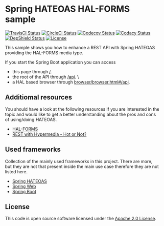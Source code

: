# Spring HATEOAS HAL-FORMS sample
[![TravisCI Status](https://travis-ci.org/ingogriebsch/sample-spring-hateoas-hal-forms.svg?branch=master)](https://travis-ci.org/ingogriebsch/sample-spring-hateoas-hal-forms)
[![CircleCI Status](https://circleci.com/gh/ingogriebsch/sample-spring-hateoas-hal-forms.svg?style=svg)](https://circleci.com/gh/ingogriebsch/sample-spring-hateoas-hal-forms)
[![Codecov Status](https://codecov.io/gh/ingogriebsch/sample-spring-hateoas-hal-forms/branch/master/graph/badge.svg)](https://codecov.io/gh/ingogriebsch/sample-spring-hateoas-hal-forms)
[![Codacy Status](https://api.codacy.com/project/badge/Grade/0635e5b133064fa19c78adda4de13cee)](https://app.codacy.com/app/ingo.griebsch/sample-spring-hateoas-hal-forms?utm_source=github.com&utm_medium=referral&utm_content=ingogriebsch/sample-spring-hateoas-hal-forms&utm_campaign=Badge_Grade_Dashboard)
[![DepShield Status](https://depshield.sonatype.org/badges/ingogriebsch/sample-spring-hateoas-hal-forms/depshield.svg)](https://depshield.github.io)
[![License](http://img.shields.io/:license-apache-blue.svg)](http://www.apache.org/licenses/LICENSE-2.0.html)

This sample shows you how to enhance a REST API with Spring HATEOAS providing the HAL-FORMS media type.

If you start the Spring Boot application you can access

*   this page through [/](/).
*   the root of the API through [/api](/api). \
*   a HAL based browser through [browser/browser.html#/api](browser/browser.html#/api).

## Additiomal resources
You should have a look at the following resources if you are interested in the topic and would like to get a better understanding about the pros and cons of using/doing HATEOAS.

*   [HAL-FORMS](https://rwcbook.github.io/hal-forms/)
*   [REST with Hypermedia - Hot or Not?](https://reflectoring.io/rest-hypermedia/)

## Used frameworks
Collection of the mainly used frameworks in this project. There are more, but they are not that present inside the main use case therefore they are not listed here.

*   [Spring HATEOAS](https://docs.spring.io/spring-hateoas/docs/1.0.0.RC2/reference/html/)
*   [Spring Web](https://docs.spring.io/spring/docs/5.2.0.RC2/spring-framework-reference/web.html#spring-web)
*   [Spring Boot](https://docs.spring.io/spring-boot/docs/2.2.0.M6/reference/htmlsingle/)

## License
This code is open source software licensed under the [Apache 2.0 License](https://www.apache.org/licenses/LICENSE-2.0.html).
